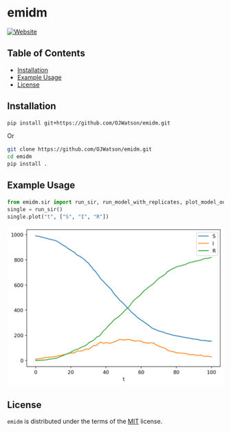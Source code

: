 # emidm

[![Website](https://img.shields.io/badge/View-Website-blue?logo=githubpages&style=flat-square)](https://ojwatson.github.io/emidm/)

## Table of Contents

- [Installation](#installation)
- [Example Usage](#example-usage)
- [License](#license)

## Installation

``` bash
pip install git+https://github.com/OJWatson/emidm.git
```

Or

``` bash
git clone https://github.com/OJWatson/emidm.git
cd emidm
pip install .
```

## Example Usage

``` python
from emidm.sir import run_sir, run_model_with_replicates, plot_model_outputs
single = run_sir()
single.plot("t", ["S", "I", "R"])
```

![](_freeze/index/figure-html/cell-2-output-1.png)

## License

`emidm` is distributed under the terms of the
[MIT](https://spdx.org/licenses/MIT.html) license.
